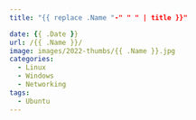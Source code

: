 ```yaml
---
title: "{{ replace .Name "-" " " | title }}"

date: {{ .Date }}
url: /{{ .Name }}/
image: images/2022-thumbs/{{ .Name }}.jpg
categories:
  - Linux
  - Windows
  - Networking
tags:
  - Ubuntu
---
```

<!--more-->


